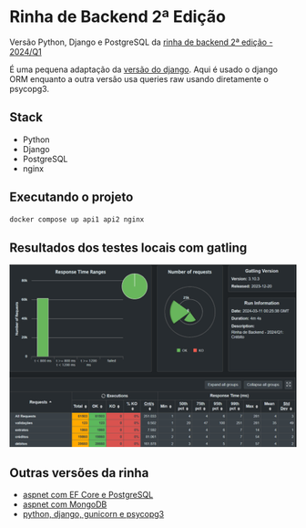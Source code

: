 # Rinha de Backend 2ª Edição

Versão Python, Django e PostgreSQL da [rinha de backend 2ª edição - 2024/Q1](https://github.com/zanfranceschi/rinha-de-backend-2024-q1)

É uma pequena adaptação da [versão do django](https://github.com/rafaelpadovezi/rinha-2-django). Aqui é usado o django ORM enquanto a outra versão usa queries raw usando diretamente o psycopg3.

## Stack

- Python
- Django
- PostgreSQL
- nginx

## Executando o projeto

```bash
docker compose up api1 api2 nginx
``` 

## Resultados dos testes locais com gatling

![Métricas do gatling](docs/gatling.png)

## Outras versões da rinha

- [aspnet com EF Core e PostgreSQL](https://github.com/rafaelpadovezi/rinha-2)
- [aspnet com MongoDB](https://github.com/rafaelpadovezi/rinha-2-mongo)
- [python, django, gunicorn e psycopg3](https://github.com/rafaelpadovezi/rinha-2-django)